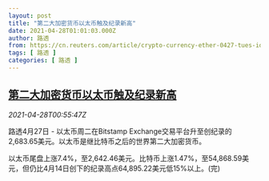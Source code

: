 ```yaml
---
layout: post
title: "第二大加密货币以太币触及纪录新高"
date: 2021-04-28T01:01:03.000Z
author: 路透
from: https://cn.reuters.com/article/crypto-currency-ether-0427-tues-idCNKBS2CF021
tags: [ 路透 ]
categories: [ 路透 ]
---
```

<!--1619571663000-->
[第二大加密货币以太币触及纪录新高](https://cn.reuters.com/article/crypto-currency-ether-0427-tues-idCNKBS2CF021)
------

<div>
<div><i>2021-04-28T00:55:47Z</i></div><p>路透4月27日 - 以太币周二在Bitstamp Exchange交易平台升至创纪录的2,683.65美元。以太币是继比特币之后的世界第二大加密货币。 　</p><p>以太币尾盘上涨7.4%，至2,642.46美元。比特币上涨1.47%，至54,868.59美元，但仍比4月14日创下的纪录高点64,895.22美元低15%以上。(完)</p>
</div>
